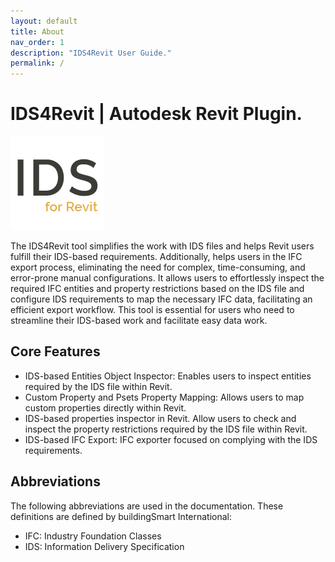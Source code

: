 ```yaml
---
layout: default
title: About
nav_order: 1
description: "IDS4Revit User Guide."
permalink: /
---
```


# IDS4Revit | Autodesk Revit Plugin.

![IDS4Revit Logo](assets\images\GIFs\DiRoots-IDS4Revit_x150.png)

The IDS4Revit tool simplifies the work with IDS files and helps Revit users fulfill their IDS-based requirements. Additionally, helps users in the IFC export process, eliminating the need for complex, time-consuming, and error-prone manual configurations. It allows users to effortlessly inspect the required IFC entities and property restrictions based on the IDS file and configure IDS requirements to map the necessary IFC data, facilitating an efficient export workflow. This tool is essential for users who need to streamline their IDS-based work and facilitate easy data work.

## Core Features

- IDS-based Entities Object Inspector: Enables users to inspect entities required by the IDS file within Revit.
- Custom Property and Psets Property Mapping: Allows users to map custom properties directly within Revit.
- IDS-based properties inspector in Revit. Allow users to check and inspect the property restrictions required by the IDS file within Revit.
- IDS-based IFC Export:  IFC exporter focused on complying with the IDS requirements.

## Abbreviations

The following abbreviations are used in the documentation. These definitions are defined by buildingSmart International:

- IFC: Industry Foundation Classes
- IDS: Information Delivery Specification